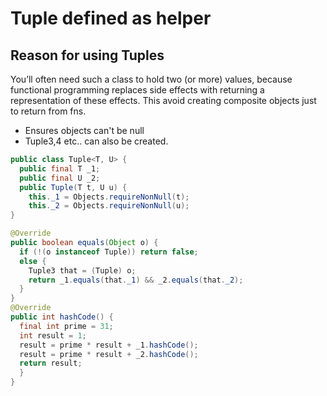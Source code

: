 # Tuple defined as helper

## Reason for using Tuples
You’ll often need such a class to hold two (or more) values, because functional programming replaces side effects with returning a representation of these effects. 
This avoid creating composite objects just to return from fns.

- Ensures objects can't be null
- Tuple3,4 etc.. can also be created.

```java
public class Tuple<T, U> {
  public final T _1;
  public final U _2;
  public Tuple(T t, U u) {
    this._1 = Objects.requireNonNull(t);
    this._2 = Objects.requireNonNull(u);
}

@Override
public boolean equals(Object o) {
  if (!(o instanceof Tuple)) return false;
  else {
    Tuple3 that = (Tuple) o;
    return _1.equals(that._1) && _2.equals(that._2);
  }
}
@Override
public int hashCode() {
  final int prime = 31;
  int result = 1;
  result = prime * result + _1.hashCode();
  result = prime * result + _2.hashCode();
  return result;
  }
}  

```
